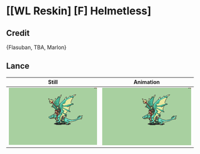 # [\[WL Reskin\] \[F\] Helmetless]

## Credit

{Flasuban, TBA, Marlon}
	
## Lance

| Still | Animation |
| :---: | :-------: |
| ![Lance still](./Lance_000.png) | ![Lance animation](./Lance.gif) |
